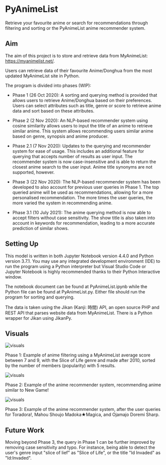 # PyAnimeList
Retrieve your favourite anime or search for recommendations through filtering and sorting or the PyAnimeList anime recommender system.

## Aim
The aim of this project is to store and retrieve data from MyAnimeList: https://myanimelist.net/.

Users can retrieve data of their favourite Anime/Donghua from the most updated MyAnimeList site in Python.

The program is divided into phases (WIP):
* Phase 1 (26 Oct 2020): A sorting and querying method is provided that allows users to retrieve Anime/Donghua based on their preferences. Users can select attributes such as title, genre or score to retrieve anime data and sort based on these attributes.

* Phase 2 (2 Nov 2020): An NLP-based recommender system using cosine similarity allows users to input the title of an anime to retrieve similar anime. This system allows recommending users similar anime based on genre, synopsis and anime producer.

* Phase 2.1 (7 Nov 2020): Updates to the querying and recommender system for ease of usage. This includes an additional feature for querying that accepts number of results as user input. The recommender system is now case-insensitive and is able to return the closest anime search to the user input. Anime title synonyms are not supported, however.

* Phase 3 (22 Nov 2020): The NLP-based recommender system has been developed to also account for previous user queries in Phase 1. The top queried anime will be used as recommendations, allowing for a more personalised recommendation. The more times the user queries, the more varied the system in recommending anime.

* Phase 3.1 (10 July 2021): The anime querying method is now able to accept filters without case sensitivity. The show title is also taken into account in keywords for recommendation, leading to a more accurate prediction of similar shows.

## Setting Up
This model is written in both Jupyter Notebook version 4.4.0 and Python version 3.7.1. You may use any integrated development environment (IDE)
to run the program using a Python interpreter but Visual Studio Code or Jupyter Notebook is highly recommended thanks to their Python Interactive window.

The notebook document can be found at PyAnimeList.ipynb while the Python file can be found at PyAnimeList.py. Either file should run the program for sorting
and querying. 

The data is taken using the Jikan (Kanji: 時間) API, an open source PHP and REST API that parses website data from MyAnimeList. There is a Python wrapper for Jikan
using JikanPy.

## Visuals
![visuals](https://imgur.com/PMzOzlO.jpg)

Phase 1: Example of anime filtering using a MyAnimeList average score between 7 and 9, with the Slice of Life genre and made after 2010, sorted by the number of members (popularity) with 5 results.


![visuals](https://imgur.com/XSh2V5L.jpg)

Phase 2: Example of the anime recommender system, recommending anime similar to New Game!

![visuals](https://imgur.com/ZXw0zdU.jpg)

Phase 3: Example of the anime recommender system, after the user queries for Toradora!, Mahou Shoujo Madoka★Magica, and Ojamajo Doremi Sharp.

## Future Work
Moving beyond Phase 3, the query in Phase 1 can be further improved by removing case sensitivity and typo. For instance, being able to detect the user's genre input "slice of lief" as "Slice of Life", or the title "Id Invaded" as "Id:Invaded".
